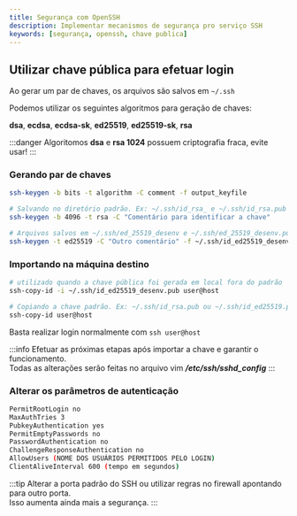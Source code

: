 ```yaml
---
title: Segurança com OpenSSH
description: Implementar mecanismos de segurança pro serviço SSH
keywords: [segurança, openssh, chave publica]
---
```


## Utilizar chave pública para efetuar login

Ao gerar um par de chaves, os arquivos são salvos em ```~/.ssh```

Podemos utilizar os seguintes algoritmos para geração de chaves:

**dsa**, **ecdsa**, **ecdsa-sk**, **ed25519**, **ed25519-sk**, **rsa**

:::danger
Algoritomos **dsa** e **rsa 1024** possuem criptografia fraca, evite usar!
:::

### Gerando par de chaves

```bash
ssh-keygen -b bits -t algorithm -C comment -f output_keyfile

# Salvando no diretório padrão. Ex: ~/.ssh/id_rsa_ e ~/.ssh/id_rsa.pub
ssh-keygen -b 4096 -t rsa -C "Comentário para identificar a chave" 

# Arquivos salvos em ~/.ssh/ed_25519_desenv e ~/.ssh/ed_25519_desenv.pub
ssh-keygen -t ed25519 -C "Outro comentário" -f ~/.ssh/id_ed25519_desenv
```

### Importando na máquina destino

```bash
# utilizado quando a chave pública foi gerada em local fora do padrão
ssh-copy-id -i ~/.ssh/id_ed25519_desenv.pub user@host 

# Copiando a chave padrão. Ex: ~/.ssh/id_rsa.pub ou ~/.ssh/id_ed25519.pub
ssh-copy-id user@host
```

Basta realizar login normalmente com ```ssh user@host```

:::info
Efetuar as próximas etapas após importar a chave e garantir o funcionamento.   
Todas as alterações serão feitas no arquivo vim ***/etc/ssh/sshd_config***
:::

###  Alterar os parâmetros de autenticação

```bash
PermitRootLogin no
MaxAuthTries 3
PubkeyAuthentication yes
PermitEmptyPasswords no
PasswordAuthentication no
ChallengeResponseAuthentication no
AllowUsers (NOME DOS USUÁRIOS PERMITIDOS PELO LOGIN)
ClientAliveInterval 600 (tempo em segundos)
```

:::tip
Alterar a porta padrão do SSH ou utilizar regras no firewall apontando para outro porta.   
Isso aumenta ainda mais a segurança.
:::